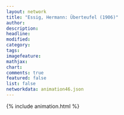 ```yaml
---
layout: network
title: "Essig, Hermann: Überteufel (1906)"
author:
description:
headline:
modified:
category:
tags:
imagefeature: 
mathjax: 
chart: 
comments: true
featured: false
list: false
networkdata: animation46.json
---
```

{% include animation.html %}
